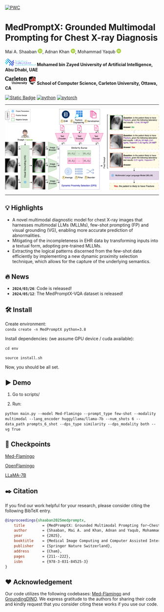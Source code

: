 [![PWC](https://img.shields.io/endpoint.svg?url=https://paperswithcode.com/badge/medpromptx-grounded-multimodal-prompting-for/x-ray-visual-question-answering-on-mimic-cxr)](https://paperswithcode.com/sota/x-ray-visual-question-answering-on-mimic-cxr?p=medpromptx-grounded-multimodal-prompting-for)
# MedPromptX: Grounded Multimodal Prompting for Chest X-ray Diagnosis
Mai A. Shaaban [<img src='img/ORCIDiD_icon64x64.png' width='15'>](https://orcid.org/0000-0003-1454-6090), Adnan Khan [<img src='img/ORCIDiD_icon64x64.png' width='15'>](https://orcid.org/0000-0002-0583-9863), Mohammad Yaqub [<img src='img/ORCIDiD_icon64x64.png' width='15'>](https://orcid.org/0000-0001-6896-1105)

<img src='img/mbzuai_logo.png' width='100'> **Mohamed bin Zayed University of Artificial Intelligence, Abu Dhabi, UAE**

<img src='img/carleton_logo.png' width='100'> **School of Computer Science, Carleton University, Ottawa, CA**

[![Static Badge](https://img.shields.io/badge/Paper-Link-yellowgreen?link=https%3A%2F%2Fzenodo.org%2Frecords%2F10104139)](https://link.springer.com/chapter/10.1007/978-3-031-84525-3_18)
[![python](https://img.shields.io/badge/Python-3.8-3776AB.svg?style=flat&logo=python&logoColor=white)](https://www.python.org)
[![pytorch](https://img.shields.io/badge/PyTorch-2.1.0-EE4C2C.svg?style=flat&logo=pytorch)](https://pytorch.org)

<hr>

![MedPromptX](img/method.png)

<hr>

## :bulb: Highlights

* A novel multimodal diagnostic model for chest X-ray images that harnesses multimodal LLMs (MLLMs), few-shot prompting (FP) and visual grounding (VG), enabling more accurate prediction of abnormalities.
* Mitigating of the incompleteness in EHR data by transforming inputs into a textual form, adopting pre-trained MLLMs. 
* Extracting the logical patterns discerned from the few-shot data efficiently by implementing a new dynamic proximity selection technique, which allows for the capture of the underlying semantics.

## :fire: News
- **`2024/03/26`**: Code is released!
- **`2024/05/12`**: The MedPromptX-VQA dataset is released!


## :hammer_and_wrench: Install  

Create environment:  
 ```conda create -n MedPromptX python=3.8```

Install dependencies: (we assume GPU device / cuda available):

```cd env```

```source install.sh```  

Now, you should be all set.

## :arrow_forward: Demo  

1. Go to scripts/   

2. Run:

```python main.py --model Med-Flamingo --prompt_type few-shot --modality multimodal --lang_encoder huggyllama/llama-7b --num_shots 6 --data_path prompts_6_shot --dps_type similarity --dps_modality both --vg True``` 

## :luggage: Checkpoints  

[Med-Flamingo](https://huggingface.co/med-flamingo/med-flamingo)

[OpenFlamingo](https://huggingface.co/openflamingo/OpenFlamingo-3B-vitl-mpt1b)

[LLaMA-7B](https://huggingface.co/huggyllama/llama-7b)


## :black_nib: Citation

If you find our work helpful for your research, please consider citing the following BibTeX entry.   

```bibtex
@inproceedings{shaaban2025medpromptx,
	title        = {MedPromptX: Grounded Multimodal Prompting for~Chest X-Ray Diagnosis},
	author       = {Shaaban, Mai A. and Khan, Adnan and Yaqub, Mohammad},
	year         = {2025},
	booktitle    = {Medical Image Computing and Computer Assisted Intervention -- MICCAI 2024 Workshops},
	publisher    = {Springer Nature Switzerland},
	address      = {Cham},
	pages        = {211--222},
	isbn         = {978-3-031-84525-3}
}
```

## :hearts: Acknowledgement

Our code utilizes the following codebases: [Med-Flamingo](https://github.com/snap-stanford/med-flamingo) and [GroundingDINO](https://github.com/IDEA-Research/GroundingDINO). We express gratitude to the authors for sharing their code and kindly request that you consider citing these works if you use our code.
